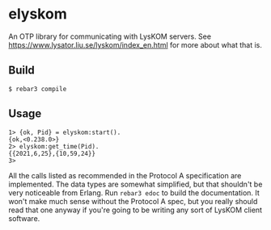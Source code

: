 # elyskom

An OTP library for communicating with LysKOM servers. See https://www.lysator.liu.se/lyskom/index_en.html for more about what that is.

## Build

    $ rebar3 compile

## Usage

    1> {ok, Pid} = elyskom:start().
    {ok,<0.238.0>}
    2> elyskom:get_time(Pid).
    {{2021,6,25},{10,59,24}}
    3>

All the calls listed as recommended in the Protocol A specification are implemented. The data types are somewhat simplified, but that shouldn't be very noticeable from Erlang. Run `rebar3 edoc` to build the documentation. It won't make much sense without the Protocol A spec, but you really should read that one anyway if you're going to be writing any sort of LysKOM client software.
